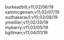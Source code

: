 burkeazbill;v11;02/06/19<br/>
sammcgeown;v11;02/07/19<br/>
sudhakarau1;v10;02/08/19<br>
ymeillier;v11;02/20/19<br>
mybarry;v11;03/05/19<br/>
bgillman;v11;04/01/19<br/>
